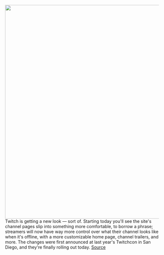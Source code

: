<img src='https://cdn.vox-cdn.com/thumbor/m4ubRyLxS3mv5HHZ--VUCqJsARo=/0x0:1280x680/1200x800/filters:focal(41x0:245x204)/cdn.vox-cdn.com/uploads/chorus_image/image/66759660/channel_page_redesign_schedule.0.jpg' width='700px' /><br/>
Twitch is getting a new look — sort of. Starting today you'll see the site's channel pages slip into something more comfortable, to borrow a phrase; streamers will now have way more control over what their channel looks like when it's offline, with a more customizable home page, channel trailers, and more. The changes were first announced at last year's Twitchcon in San Diego, and they're finally rolling out today.
<a href='https://www.theverge.com/2020/5/6/21249209/twitch-channel-pages-revamp-schedule'> Source <a/>
